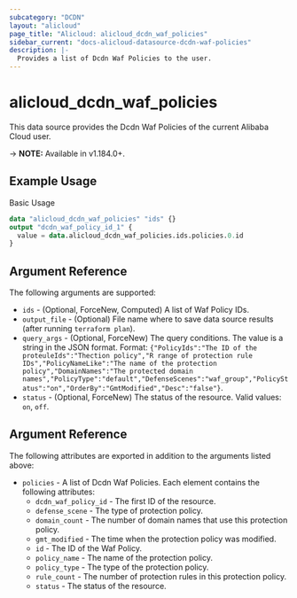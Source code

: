 ```yaml
---
subcategory: "DCDN"
layout: "alicloud"
page_title: "Alicloud: alicloud_dcdn_waf_policies"
sidebar_current: "docs-alicloud-datasource-dcdn-waf-policies"
description: |-
  Provides a list of Dcdn Waf Policies to the user.
---
```


# alicloud\_dcdn\_waf\_policies

This data source provides the Dcdn Waf Policies of the current Alibaba Cloud user.

-> **NOTE:** Available in v1.184.0+.

## Example Usage

Basic Usage

```terraform
data "alicloud_dcdn_waf_policies" "ids" {}
output "dcdn_waf_policy_id_1" {
  value = data.alicloud_dcdn_waf_policies.ids.policies.0.id
}
```

## Argument Reference

The following arguments are supported:

* `ids` - (Optional, ForceNew, Computed) A list of Waf Policy IDs.
* `output_file` - (Optional) File name where to save data source results (after running `terraform plan`).
* `query_args` - (Optional, ForceNew) The query conditions. The value is a string in the JSON format. Format: `{"PolicyIds":"The ID of the proteuleIds":"Thection policy","R range of protection rule IDs","PolicyNameLike":"The name of the protection policy","DomainNames":"The protected domain names","PolicyType":"default","DefenseScenes":"waf_group","PolicyStatus":"on","OrderBy":"GmtModified","Desc":"false"}`.
* `status` - (Optional, ForceNew) The status of the resource. Valid values: `on`, `off`.

## Argument Reference

The following attributes are exported in addition to the arguments listed above:

* `policies` - A list of Dcdn Waf Policies. Each element contains the following attributes:
  * `dcdn_waf_policy_id` - The first ID of the resource.
  * `defense_scene` - The type of protection policy.
  * `domain_count` - The number of domain names that use this protection policy.
  * `gmt_modified` - The time when the protection policy was modified.
  * `id` - The ID of the Waf Policy.
  * `policy_name` - The name of the protection policy.
  * `policy_type` - The type of the protection policy.
  * `rule_count` - The number of protection rules in this protection policy.
  * `status` - The status of the resource.